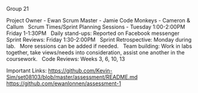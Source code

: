 Group 21

Project Owner - Ewan
Scrum Master - Jamie
Code Monkeys - Cameron & Callum
 
Scrum Times/Sprint Planning Sessions - Tuesday 1:00-2:00PM
    				       Friday 1-1:30PM
 
Daily stand-ups: Reported on Facebook messenger
 
Sprint Reviews: Friday 1:30-2:00PM
 
Sprint Retrospective: Monday during lab.
 
More sessions can be added if needed.
 
Team building: Work in labs together, take views/needs into consideration, assist one another in the coursework.
 
Code Reviews: Weeks 3, 6, 10, 13

Important Links:
https://github.com/Kevin-Sim/set08103/blob/master/assessment/README.md
https://github.com/ewanlonnen/assessment-1
